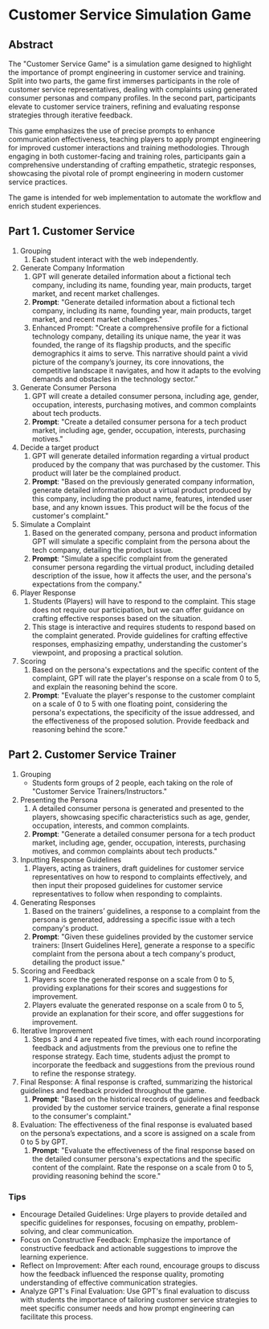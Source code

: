 # Customer Service Simulation Game

## Abstract

The "Customer Service Game" is a simulation game designed to highlight the importance of prompt engineering in customer service and training. Split into two parts, the game first immerses participants in the role of customer service representatives, dealing with complaints using generated consumer personas and company profiles. In the second part, participants elevate to customer service trainers, refining and evaluating response strategies through iterative feedback. 

This game emphasizes the use of precise prompts to enhance communication effectiveness, teaching players to apply prompt engineering for improved customer interactions and training methodologies. Through engaging in both customer-facing and training roles, participants gain a comprehensive understanding of crafting empathetic, strategic responses, showcasing the pivotal role of prompt engineering in modern customer service practices.

The game is intended for web implementation to automate the workflow and enrich student experiences.

## Part 1. Customer Service

1. Grouping
    1. Each student interact with the web independently.
2. Generate Company Information
    1. GPT will generate detailed information about a fictional tech company, including its name, founding year, main products, target market, and recent market challenges.
    2. **Prompt**: "Generate detailed information about a fictional tech company, including its name, founding year, main products, target market, and recent market challenges."
    3. Enhanced Prompt: "Create a comprehensive profile for a fictional technology company, detailing its unique name, the year it was founded, the range of its flagship products, and the specific demographics it aims to serve. This narrative should paint a vivid picture of the company’s journey, its core innovations, the competitive landscape it navigates, and how it adapts to the evolving demands and obstacles in the technology sector.”
3. Generate Consumer Persona
    1. GPT will create a detailed consumer persona, including age, gender, occupation, interests, purchasing motives, and common complaints about tech products.
    2. **Prompt**: "Create a detailed consumer persona for a tech product market, including age, gender, occupation, interests, purchasing motives."
4. Decide a target product
    1. GPT will generate detailed information regarding a virtual product produced by the company that was purchased by the customer. This product will later be the complained product.
    2. **Prompt**: "Based on the previously generated company information, generate detailed information about a virtual product produced by this company, including the product name, features, intended user base, and any known issues. This product will be the focus of the customer's complaint."
5. Simulate a Complaint
    1. Based on the generated company, persona and product information GPT will simulate a specific complaint from the persona about the tech company, detailing the product issue.
    2. **Prompt**: "Simulate a specific complaint from the generated consumer persona regarding the virtual product, including detailed description of the issue, how it affects the user, and the persona's expectations from the company."
6. Player Response
    1. Students (Players) will have to respond to the complaint. This stage does not require our participation, but we can offer guidance on crafting effective responses based on the situation.
    2. This stage is interactive and requires students to respond based on the complaint generated. Provide guidelines for crafting effective responses, emphasizing empathy, understanding the customer's viewpoint, and proposing a practical solution.
7. Scoring
    1. Based on the persona's expectations and the specific content of the complaint, GPT will rate the player's response on a scale from 0 to 5, and explain the reasoning behind the score.
    2. **Prompt**: "Evaluate the player's response to the customer complaint on a scale of 0 to 5 with one floating point, considering the persona's expectations, the specificity of the issue addressed, and the effectiveness of the proposed solution. Provide feedback and reasoning behind the score."

## Part 2. Customer Service Trainer

1. Grouping
    - Students form groups of 2 people, each taking on the role of "Customer Service Trainers/Instructors."
2. Presenting the Persona
    1. A detailed consumer persona is generated and presented to the players, showcasing specific characteristics such as age, gender, occupation, interests, and common complaints.
    2. **Prompt**: "Generate a detailed consumer persona for a tech product market, including age, gender, occupation, interests, purchasing motives, and common complaints about tech products."
3. Inputting Response Guidelines
    1. Players, acting as trainers, draft guidelines for customer service representatives on how to respond to complaints effectively, and then input their proposed guidelines for customer service representatives to follow when responding to complaints.
4. Generating Responses
    1. Based on the trainers’ guidelines, a response to a complaint from the persona is generated, addressing a specific issue with a tech company's product.
    2. **Prompt**: "Given these guidelines provided by the customer service trainers: [Insert Guidelines Here], generate a response to a specific complaint from the persona about a tech company's product, detailing the product issue."
5. Scoring and Feedback
    1. Players score the generated response on a scale from 0 to 5, providing explanations for their scores and suggestions for improvement.
    2. Players evaluate the generated response on a scale from 0 to 5, provide an explanation for their score, and offer suggestions for improvement.
6. Iterative Improvement
    1. Steps 3 and 4 are repeated five times, with each round incorporating feedback and adjustments from the previous one to refine the response strategy. Each time, students adjust the prompt to incorporate the feedback and suggestions from the previous round to refine the response strategy.
7. Final Response: A final response is crafted, summarizing the historical guidelines and feedback provided throughout the game.
    1. **Prompt**: "Based on the historical records of guidelines and feedback provided by the customer service trainers, generate a final response to the consumer's complaint."
8. Evaluation: The effectiveness of the final response is evaluated based on the persona’s expectations, and a score is assigned on a scale from 0 to 5 by GPT.
    1. **Prompt**: "Evaluate the effectiveness of the final response based on the detailed consumer persona's expectations and the specific content of the complaint. Rate the response on a scale from 0 to 5, providing reasoning behind the score."

### Tips

- Encourage Detailed Guidelines: Urge players to provide detailed and specific guidelines for responses, focusing on empathy, problem-solving, and clear communication.
- Focus on Constructive Feedback: Emphasize the importance of constructive feedback and actionable suggestions to improve the learning experience.
- Reflect on Improvement: After each round, encourage groups to discuss how the feedback influenced the response quality, promoting understanding of effective communication strategies.
- Analyze GPT's Final Evaluation: Use GPT's final evaluation to discuss with students the importance of tailoring customer service strategies to meet specific consumer needs and how prompt engineering can facilitate this process.